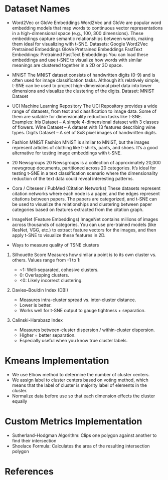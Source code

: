 # Dataset Names
* Word2Vec or GloVe Embeddings
Word2Vec and GloVe are popular word embedding models that map words to continuous vector representations in a high-dimensional space (e.g., 100, 300 dimensions). These embeddings capture semantic relationships between words, making them ideal for visualizing with t-SNE.
Datasets:
Google Word2Vec Pretrained Embeddings
GloVe Pretrained Embeddings
FastText Embeddings: Pretrained FastText Embeddings
You can load these embeddings and use t-SNE to visualize how words with similar meanings are clustered together in a 2D or 3D space.

* MNIST
The MNIST dataset consists of handwritten digits (0-9) and is often used for image classification tasks. Although it’s relatively simple, t-SNE can be used to project high-dimensional pixel data into lower dimensions and visualize the clustering of the digits.
Dataset: MNIST Dataset

* UCI Machine Learning Repository
The UCI Repository provides a wide range of datasets, from text and classification to image data. Some of them are suitable for dimensionality reduction tasks like t-SNE.
Examples:
Iris Dataset – A simple 4-dimensional dataset with 3 classes of flowers.
Wine Dataset – A dataset with 13 features describing wine types.
Digits Dataset – A set of 8x8 pixel images of handwritten digits.

* Fashion MNIST
Fashion MNIST is similar to MNIST, but the images represent articles of clothing like t-shirts, pants, and shoes. It’s a good alternative for testing image embeddings with t-SNE.

* 20 Newsgroups
20 Newsgroups is a collection of approximately 20,000 newsgroup documents, partitioned across 20 categories. It’s ideal for testing t-SNE in a text classification scenario where the dimensionality reduction of the text data could reveal interesting patterns.

* Cora / Citeseer / PubMed (Citation Networks)
These datasets represent citation networks where each node is a paper, and the edges represent citations between papers. The papers are categorized, and t-SNE can be used to visualize the relationships and clustering between paper categories based on features extracted from the citation graph.

* ImageNet (Feature Embeddings)
ImageNet contains millions of images across thousands of categories. You can use pre-trained models (like ResNet, VGG, etc.) to extract feature vectors for the images, and then apply t-SNE to visualize these features in 2D.


* Ways to measure quality of TSNE clusters

1. Silhouette Score
Measures how similar a point is to its own cluster vs. others.
Values range from -1 to 1:
   * ~1: Well-separated, cohesive clusters.
   * 0: Overlapping clusters.
   * <0: Likely incorrect clustering.

2. Davies–Bouldin Index (DBI)
   * Measures intra-cluster spread vs. inter-cluster distance.
   * Lower is better.
   * Works well for t-SNE output to gauge tightness + separation.

4. Calinski-Harabasz Index
   * Measures between-cluster dispersion / within-cluster dispersion.
   * Higher = better separation.
   * Especially useful when you know true cluster labels.

# Kmeans Implementation
* We use Elbow method to determine the number of cluster centers.
* We assign label to cluster centers based on voting method, which means that the label of cluster is majority label of elements in the cluster.
* Normalize data before use so that each dimension effects the cluster equally

# Custom Metrics Implementation
* Sutherland-Hodgman Algorithm: Clips one polygon against another to find their intersection
* Shoelace Formula: Calculates the area of the resulting intersection polygon


# References

